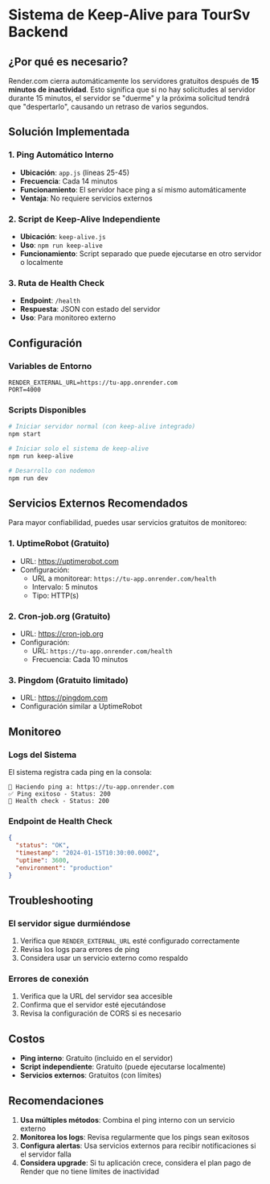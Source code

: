 # Sistema de Keep-Alive para TourSv Backend

## ¿Por qué es necesario?

Render.com cierra automáticamente los servidores gratuitos después de **15 minutos de inactividad**. Esto significa que si no hay solicitudes al servidor durante 15 minutos, el servidor se "duerme" y la próxima solicitud tendrá que "despertarlo", causando un retraso de varios segundos.

## Solución Implementada

### 1. Ping Automático Interno
- **Ubicación**: `app.js` (líneas 25-45)
- **Frecuencia**: Cada 14 minutos
- **Funcionamiento**: El servidor hace ping a sí mismo automáticamente
- **Ventaja**: No requiere servicios externos

### 2. Script de Keep-Alive Independiente
- **Ubicación**: `keep-alive.js`
- **Uso**: `npm run keep-alive`
- **Funcionamiento**: Script separado que puede ejecutarse en otro servidor o localmente

### 3. Ruta de Health Check
- **Endpoint**: `/health`
- **Respuesta**: JSON con estado del servidor
- **Uso**: Para monitoreo externo

## Configuración

### Variables de Entorno
```env
RENDER_EXTERNAL_URL=https://tu-app.onrender.com
PORT=4000
```

### Scripts Disponibles
```bash
# Iniciar servidor normal (con keep-alive integrado)
npm start

# Iniciar solo el sistema de keep-alive
npm run keep-alive

# Desarrollo con nodemon
npm run dev
```

## Servicios Externos Recomendados

Para mayor confiabilidad, puedes usar servicios gratuitos de monitoreo:

### 1. UptimeRobot (Gratuito)
- URL: https://uptimerobot.com
- Configuración:
  - URL a monitorear: `https://tu-app.onrender.com/health`
  - Intervalo: 5 minutos
  - Tipo: HTTP(s)

### 2. Cron-job.org (Gratuito)
- URL: https://cron-job.org
- Configuración:
  - URL: `https://tu-app.onrender.com/health`
  - Frecuencia: Cada 10 minutos

### 3. Pingdom (Gratuito limitado)
- URL: https://pingdom.com
- Configuración similar a UptimeRobot

## Monitoreo

### Logs del Sistema
El sistema registra cada ping en la consola:
```
🔄 Haciendo ping a: https://tu-app.onrender.com
✅ Ping exitoso - Status: 200
🏥 Health check - Status: 200
```

### Endpoint de Health Check
```json
{
  "status": "OK",
  "timestamp": "2024-01-15T10:30:00.000Z",
  "uptime": 3600,
  "environment": "production"
}
```

## Troubleshooting

### El servidor sigue durmiéndose
1. Verifica que `RENDER_EXTERNAL_URL` esté configurado correctamente
2. Revisa los logs para errores de ping
3. Considera usar un servicio externo como respaldo

### Errores de conexión
1. Verifica que la URL del servidor sea accesible
2. Confirma que el servidor esté ejecutándose
3. Revisa la configuración de CORS si es necesario

## Costos

- **Ping interno**: Gratuito (incluido en el servidor)
- **Script independiente**: Gratuito (puede ejecutarse localmente)
- **Servicios externos**: Gratuitos (con límites)

## Recomendaciones

1. **Usa múltiples métodos**: Combina el ping interno con un servicio externo
2. **Monitorea los logs**: Revisa regularmente que los pings sean exitosos
3. **Configura alertas**: Usa servicios externos para recibir notificaciones si el servidor falla
4. **Considera upgrade**: Si tu aplicación crece, considera el plan pago de Render que no tiene límites de inactividad 